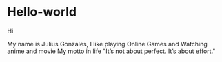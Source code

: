 # Hello-world
Hi

My name is Julius Gonzales, I like playing Online Games and Watching anime and movie
My motto in life "It’s not about perfect. It’s about effort."

